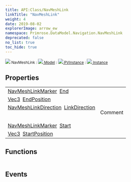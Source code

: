 ```yaml
---
title: API:Class/NavMeshLink
linkTitle: "NavMeshLink"
weight: 4
date: 2019-08-02
explorerImage: arrow_ew
namespace: Primrose.DataModel.Navigation.NavMeshLink
deprecated: false
no_list: true
toc_hide: true
---
```

<small class="inheritance">
<span class="" href="/docs/api-reference/Class/NavMeshLink"><img src="/icons/silk/arrow_ew.png"/>&nbsp;NavMeshLink</span>&nbsp;:&nbsp;<a class="" href="/docs/api-reference/Class/Model"><img src="/icons/silk/bricks.png"/>&nbsp;Model</a>&nbsp;:&nbsp;<a class="" href="/docs/api-reference/Class/PVInstance"><img src="/icons/silk/default.png"/>&nbsp;PVInstance</a>&nbsp;:&nbsp;<a class="" href="/docs/api-reference/Class/Instance"><img src="/icons/silk/default.png"/>&nbsp;Instance</a></small>
 
## Properties
 
<table class="studiohide">
<tbody>
<tr class="function-row ">
<td style="vertical-align:top;white-space:normal;">
<div>
<a class="type" href="/docs/api-reference/Class/NavMeshLinkMarker">NavMeshLinkMarker</a><span class="method-body" style="text-indent: -2em; padding-left: 0.5em"><a class="name" href="End">End</a></span></td>
<td style="vertical-align:top;white-space:normal;">
</td>
</tr>

<tr class="function-row ">
<td style="vertical-align:top;white-space:normal;">
<div>
<a class="type" href="/docs/api-reference/DataType/Vec3">Vec3</a><span class="method-body" style="text-indent: -2em; padding-left: 0.5em"><a class="name" href="EndPosition">EndPosition</a></span></td>
<td style="vertical-align:top;white-space:normal;">
</td>
</tr>

<tr class="function-row ">
<td style="vertical-align:top;white-space:normal;">
<div>
<a class="type" href="/docs/api-reference/Enum/NavMeshLinkDirection">NavMeshLinkDirection</a><span class="method-body" style="text-indent: -2em; padding-left: 0.5em"><a class="name" href="LinkDirection">LinkDirection</a></span></td>
<td style="vertical-align:top;white-space:normal;">
<p>
Comment
</p></td>
</tr>

<tr class="function-row ">
<td style="vertical-align:top;white-space:normal;">
<div>
<a class="type" href="/docs/api-reference/Class/NavMeshLinkMarker">NavMeshLinkMarker</a><span class="method-body" style="text-indent: -2em; padding-left: 0.5em"><a class="name" href="Start">Start</a></span></td>
<td style="vertical-align:top;white-space:normal;">
</td>
</tr>

<tr class="function-row ">
<td style="vertical-align:top;white-space:normal;">
<div>
<a class="type" href="/docs/api-reference/DataType/Vec3">Vec3</a><span class="method-body" style="text-indent: -2em; padding-left: 0.5em"><a class="name" href="StartPosition">StartPosition</a></span></td>
<td style="vertical-align:top;white-space:normal;">
</td>
</tr>

</tbody>
</table>
 
## Functions
 
<table class="studiohide">
<tbody>
</tbody>
</table>
 
## Events
 
<table class="studiohide">
<tbody>
</tbody>
</table>
<b>
</b>
<div class="inheritors">
<ul class="root">
</ul>
</div>
